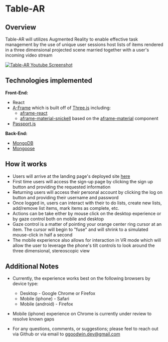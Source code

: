 # Table-AR

## Overview
Table-AR will utilizes Augmented Reality to enable effective task management by the use of unique user sessions host lists of items rendered in a three dimensional projected scene married together with a user's incoming video stream

<a href="https://www.youtube.com/watch?v=SQlr5Brc9a0">
    <img src="https://img.youtube.com/vi/SQlr5Brc9a0/0.jpg" alt="Table-AR Youtube Screenshot"/>
</a>

## Technologies implemented
<b>Front-End:</b>
* React 
* <a href="https://aframe.io" target="_blank">A-Frame</a> which is built off of <a href="https://threejs.org/" target="_blank">Three.js</a> including:
    * <a href="https://www.npmjs.com/package/aframe-react" target="_blank">aframe-react</a>
    * <a href="https://www.npmjs.com/package/aframe-material-snickell" target="_blank">aframe-material-snickell</a> based on the <a href="https://github.com/etiennepinchon/aframe-material" target="_blank">aframe-material</a> component
* <a href="http://www.passportjs.org/" target="_blank">Passport.js</a>


<b>Back-End:</b>
* <a href="https://www.mongodb.com/" target="_blank">MongoDB</a>
* <a href="http://mongoosejs.com/" target="_blank">Mongoose</a>

## How it works
* Users will arrive at the landing page's deployed site <a href="https://table-ar.herokuapp.com" target="_blank">here</a>
* First time users will access the sign-up page by clicking the sign up button and providing the requested information
* Returning users will access their personal account by clicking the log on button and providing their username and password
* Once logged in, users can interact with their to do lists, create new lists, add/remove list items, mark items as complete, etc.
* Actions can be take either by mouse click on the desktop experience or by gaze control both on mobile and desktop
* Gaze control is a matter of pointing your orange center ring cursor at an item.  The cursor will begin to "fuse" and will shrink to a simulated mouse-click in half a second
* The mobile experience also allows for interaction in VR mode which will allow the user to leverage the phone's tilt controls to look around the three dimensional, stereoscopic view 

## Additional Notes
* Currently, the experience works best on the following browsers by device type:
    * Desktop - Google Chrome or Firefox
    * Mobile (iphone) - Safari
    * Mobile (android) - Firefox

* Mobile (iphone) experience on Chrome is currently under review to resolve known gaps

* For any questions, comments, or suggestions; please feel to reach out via Github or via email to <a href="mailto:ggoodwin.dev@gmail.com">ggoodwin.dev@gmail.com</a>